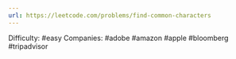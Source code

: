 ```yaml
---
url: https://leetcode.com/problems/find-common-characters
---
```


Difficulty: #easy
Companies: #adobe #amazon #apple #bloomberg #tripadvisor